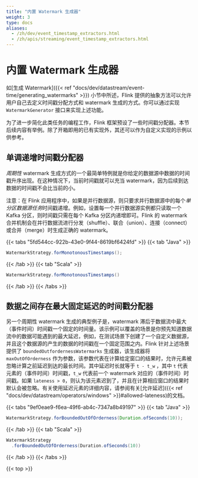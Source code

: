 ```yaml
---
title: "内置 Watermark 生成器"
weight: 3
type: docs
aliases:
  - /zh/dev/event_timestamp_extractors.html
  - /zh/apis/streaming/event_timestamp_extractors.html
---
```

<!--
Licensed to the Apache Software Foundation (ASF) under one
or more contributor license agreements.  See the NOTICE file
distributed with this work for additional information
regarding copyright ownership.  The ASF licenses this file
to you under the Apache License, Version 2.0 (the
"License"); you may not use this file except in compliance
with the License.  You may obtain a copy of the License at

  http://www.apache.org/licenses/LICENSE-2.0

Unless required by applicable law or agreed to in writing,
software distributed under the License is distributed on an
"AS IS" BASIS, WITHOUT WARRANTIES OR CONDITIONS OF ANY
KIND, either express or implied.  See the License for the
specific language governing permissions and limitations
under the License.
-->

# 内置 Watermark 生成器

如[生成 Watermark]({{< ref "docs/dev/datastream/event-time/generating_watermarks" >}}) 小节中所述，Flink 提供的抽象方法可以允许用户自己去定义时间戳分配方式和 watermark 生成的方式。你可以通过实现 `WatermarkGenerator` 接口来实现上述功能。

为了进一步简化此类任务的编程工作，Flink 框架预设了一些时间戳分配器。本节后续内容有举例。除了开箱即用的已有实现外，其还可以作为自定义实现的示例以供参考。

<a name="monotonously-increasing-timestamps"></a>

## 单调递增时间戳分配器

*周期性* watermark 生成方式的一个最简单特例就是你给定的数据源中数据的时间戳升序出现。在这种情况下，当前时间戳就可以充当 watermark，因为后续到达数据的时间戳不会比当前的小。

注意：在 Flink 应用程序中，如果是并行数据源，则只要求并行数据源中的每个*单分区数据源任务*时间戳递增。例如，设置每一个并行数据源实例都只读取一个 Kafka 分区，则时间戳只需在每个 Kafka 分区内递增即可。Flink 的 watermark 合并机制会在并行数据流进行分发（shuffle）、联合（union）、连接（connect）或合并（merge）时生成正确的 watermark。

{{< tabs "5fd544cc-922b-43e0-9f44-8619bf6424fd" >}}
{{< tab "Java" >}}
```java
WatermarkStrategy.forMonotonousTimestamps();
```
{{< /tab >}}
{{< tab "Scala" >}}
```scala
WatermarkStrategy.forMonotonousTimestamps()
```
{{< /tab >}}
{{< /tabs >}}

<a name="fixed-amount-of-lateness"></a>

## 数据之间存在最大固定延迟的时间戳分配器

另一个周期性 watermark 生成的典型例子是，watermark 滞后于数据流中最大（事件时间）时间戳一个固定的时间量。该示例可以覆盖的场景是你预先知道数据流中的数据可能遇到的最大延迟，例如，在测试场景下创建了一个自定义数据源，并且这个数据源的产生的数据的时间戳在一个固定范围之内。Flink 针对上述场景提供了 `boundedOutfordernessWatermarks` 生成器，该生成器将 `maxOutOfOrderness` 作为参数，该参数代表在计算给定窗口的结果时，允许元素被忽略计算之前延迟到达的最长时间。其中延迟时长就等于 `t - t_w` ，其中 `t` 代表元素的（事件时间）时间戳，`t_w` 代表前一个 watermark 对应的（事件时间）时间戳。如果 `lateness > 0`，则认为该元素迟到了，并且在计算相应窗口的结果时默认会被忽略。有关使用延迟元素的详细内容，请参阅有关[允许延迟]({{< ref "docs/dev/datastream/operators/windows" >}}#allowed-lateness)的文档。

{{< tabs "9ef0eae9-f6ea-49f6-ab4c-7347a8b49197" >}}
{{< tab "Java" >}}
```java
WatermarkStrategy.forBoundedOutOfOrderness(Duration.ofSeconds(10));
```
{{< /tab >}}
{{< tab "Scala" >}}
```scala
WatermarkStrategy
  .forBoundedOutOfOrderness(Duration.ofSeconds(10))
```
{{< /tab >}}
{{< /tabs >}}

{{< top >}}

